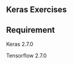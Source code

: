 ## Keras Exercises


## Requirement
<p> Keras                     2.7.0 </p>
<p> Tensorflow                2.7.0     </p>

